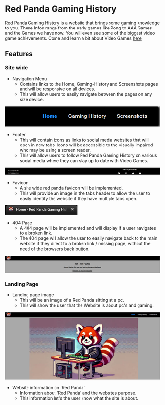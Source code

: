 # Red Panda Gaming History

Red Panda Gaming History is a website that brings some gaming knowledge to you. These Infos range from the early games like Pong to AAA Games and the Games we have now. You will even see some of the biggest video game achievements. Come and learn a bit about Video Games [here](https://duudlez.github.io/Red-Panda-Gaming-History/)

## Features

### Site wide
* Navigation Menu
     * Contains links to  the Home, Gaming-History and Screenshots pages and will be responsive on all devices.
     * This will allow users to easily navigate between the pages on any size device.

![Nav Menu](docs/readme-images/Navbar.png)
* Footer
     * This will contain icons as links to social media websites that will open in new tabs. Icons will be accessible to the visually impaired who may be using a screen reader.
     * This will allow users to follow Red Panda Gaming History on various social media where they can stay up to date with Video Games.

![Footer](docs/readme-images/Footer.png)
* Favicon
     * A site wide red panda favicon will be implemented.
     * This will provide an image in the tabs header to allow the user to easily identify the website if they have multiple tabs open.

![Favicon](docs/readme-images/Favicon-readme.png)
* 404 Page
     * A 404 page will be implemented and will display if a user navigates to a broken link.
     * The 404 page will allow the user to easily navigate back to the main website if they direct to a broken link / missing page, without the need of the browsers back button.

![404](docs/readme-images/404-page.png)

### Landing Page
* Landing page image
     * This will be an image of a Red Panda sitting at a pc.
     * This will show the user that the Website is about pc's and gaming.

![Landing Page Image](docs/readme-images/landing-page.png)
* Website information on 'Red Panda'
     * Information about 'Red Panda' and the websites purpose.
     * This information let's the user know what the site is about.

